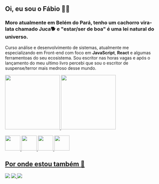 ## Oi, eu sou o Fábio 🧔🏻

### Moro atualmente em Belém do Pará, tenho um cachorro vira-lata chamado Juca🐕 e "estar/ser de boa" é uma lei natural do universo.

Curso análise e desenvolvimento de sistemas, atualmente me especializando em Front-end com foco em **JavaScript**, **React** e algumas ferramentoas do seu ecosistema. 
Sou escritor nas horas vagas e após o lançamento do meu ultimo livro percebi que sou o escritor de suspense/terror mais medroso desse mundo.

<div>
  <a href="https://github.com/fabiodeandrade">
    <img height="180em" src="https://github-readme-stats.vercel.app/api?username=fabiodeandrade&show_icons=true&theme=radical"/>
    <img height="180em" src="https://github-readme-stats.vercel.app/api/top-langs/?username=fabiodeandrade&langs_count=8&theme=radical"/>
 
</div>
  
  <br>
  
<div>
  <img width="50px" height="50px" src="https://cdn.jsdelivr.net/gh/devicons/devicon/icons/javascript/javascript-original.svg" />
  <img width="50px" height="50px" src="https://cdn.jsdelivr.net/gh/devicons/devicon/icons/html5/html5-original.svg" /> 
  <img width="50px" height="50px" src="https://cdn.jsdelivr.net/gh/devicons/devicon/icons/css3/css3-original.svg" />
  <img width="50px" height="50px" src="https://cdn.jsdelivr.net/gh/devicons/devicon/icons/react/react-original.svg" />
 
</div>
  
  
## Por onde estou também 📱
  
  
  <div>
   
   <a href="mailto:fabiodeandradecontato@gmail.com" target="_blank"><img src="https://img.shields.io/badge/Gmail-D14836?style=for-the-badge&logo=gmail&logoColor=white" target="_blank"></a>
   <a href="https://www.instagram.com/fabiodeandrad/" target="_blank"><img src="https://img.shields.io/badge/Instagram-E4405F?style=for-the-badge&logo=instagram&logoColor=white" target="_blank">
   <a href="https://www.linkedin.com/in/fabiodeandrad/" target="_blank"><img src="https://img.shields.io/badge/LinkedIn-0077B5?style=for-the-badge&logo=linkedin&logoColor=white" target="_blank">
    
  
  </div>  
  
  
 
  
  
  
